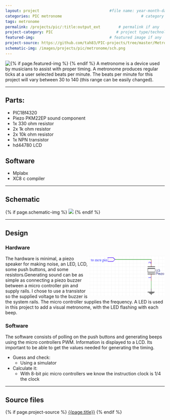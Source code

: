 ```yaml
---
layout: project                               #file name: year-month-day-title.md
categories: PIC metronome                                   # category
tags: metronome
permalink: /projects/pic/:title:output_ext        # permalink if any
project-category: PIC                            # project type/technology used
featured-img:                                 # featured image if any
project-source: https://github.com/tah83/PIC-projects/tree/master/Metronome.X     # sources
schematic-img: /images/projects/pic/metronome/sch.png
---
```


{% if page.featured-img %}
  <img src="{{ page.featured-img }}" class="img-fluid mr-3" style="float:left; max-width:15rem;"/>
{% endif %}
 A metronome is a device used by musicians to assist with proper timing. A metronome produces regular ticks at a user selected beats per minute. The beats per minute for this project will vary between 30 to 140 (this range can be easily changed).

---
## Parts:
- PIC18f4320
- Piezo PKM22EP sound component
- 1x 330 ohm resistor
- 2x 1k ohm resistor
- 2x 10k ohm resistor
- 1x NPN transistor
- hd44780 LCD

## Software
- Mplabx
- XC8 c compiler

---
## Schematic
{% if page.schematic-img %}
  <img src="{{ page.schematic-img }}" class="img-fluid"/>
{% endif %}

---
## Design
### Hardware
<img src="/images/projects/pic/metronome/simple-piezo.png" class="img-fluid mr-3" style="float:right; max-width:15rem;"/>
The hardware is minimal, a piezo speaker for making noise, an LED, LCD, some push buttons, and some resistors.Generating sound can be as simple as connecting a piezo buzzer between a micro controller pin and supply rails. I chose to use a transistor so the supplied voltage to the buzzer is the system rails. The micro controller supplies the frequency.
   A LED is used in this project to add a visual metronome, with the LED flashing with each beep.

### Software
The software consists of polling on the push buttons and generating beeps using the micro controllers PWM. Information is displayed to a LCD.
Its important to be able to get the values needed for generating the timing.
- Guess and check:
  - Using a simulator
- Calculate it:
  - With 8-bit pic micro controllers we know the instruction clock is 1/4 the clock

---
## Source files
{% if page.project-source %}
  <a href="{{ page.project-source }}">{{page.title}}</a>
{% endif %}
